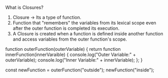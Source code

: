 What is Closures?
1. Closure -> Its a type of function.
2. Function that "remembers" the variables from its lexical scope even after the outer function is completed its execution.
3. A Closure is created when a function is defined inside  another function and access variables from the outer function's scope.

function outerFunction(outerVariable) {
  return function innerFunction(innerVaraible) {
    console.log("Outer Variable:" + outerVariable);
    console.log("Inner Variable:" + innerVariable);
  };
}

const newFunction = outerFunction("outside");
newFunction("inside");


